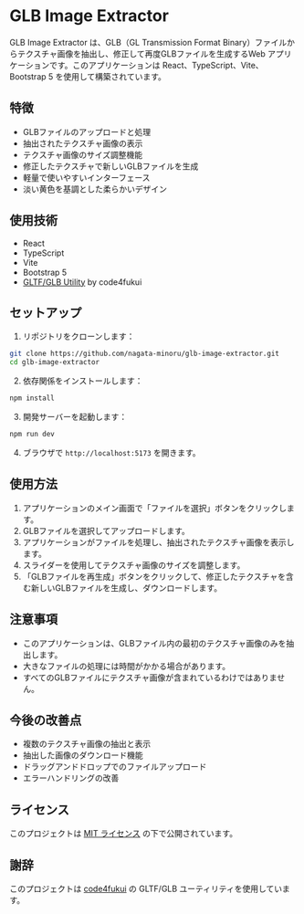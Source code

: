 # GLB Image Extractor

GLB Image Extractor は、GLB（GL Transmission Format Binary）ファイルからテクスチャ画像を抽出し、修正して再度GLBファイルを生成するWeb アプリケーションです。このアプリケーションは React、TypeScript、Vite、Bootstrap 5 を使用して構築されています。

## 特徴

- GLBファイルのアップロードと処理
- 抽出されたテクスチャ画像の表示
- テクスチャ画像のサイズ調整機能
- 修正したテクスチャで新しいGLBファイルを生成
- 軽量で使いやすいインターフェース
- 淡い黄色を基調とした柔らかいデザイン

## 使用技術

- React
- TypeScript
- Vite
- Bootstrap 5
- [GLTF/GLB Utility](https://github.com/code4fukui/GLTF) by code4fukui

## セットアップ

1. リポジトリをクローンします：

```bash
git clone https://github.com/nagata-minoru/glb-image-extractor.git
cd glb-image-extractor
```

2. 依存関係をインストールします：

```bash
npm install
```

3. 開発サーバーを起動します：

```bash
npm run dev
```

4. ブラウザで `http://localhost:5173` を開きます。

## 使用方法

1. アプリケーションのメイン画面で「ファイルを選択」ボタンをクリックします。
2. GLBファイルを選択してアップロードします。
3. アプリケーションがファイルを処理し、抽出されたテクスチャ画像を表示します。
4. スライダーを使用してテクスチャ画像のサイズを調整します。
5. 「GLBファイルを再生成」ボタンをクリックして、修正したテクスチャを含む新しいGLBファイルを生成し、ダウンロードします。

## 注意事項

- このアプリケーションは、GLBファイル内の最初のテクスチャ画像のみを抽出します。
- 大きなファイルの処理には時間がかかる場合があります。
- すべてのGLBファイルにテクスチャ画像が含まれているわけではありません。

## 今後の改善点

- 複数のテクスチャ画像の抽出と表示
- 抽出した画像のダウンロード機能
- ドラッグアンドドロップでのファイルアップロード
- エラーハンドリングの改善

## ライセンス

このプロジェクトは [MIT ライセンス](LICENSE) の下で公開されています。

## 謝辞

このプロジェクトは [code4fukui](https://github.com/code4fukui) の GLTF/GLB ユーティリティを使用しています。
